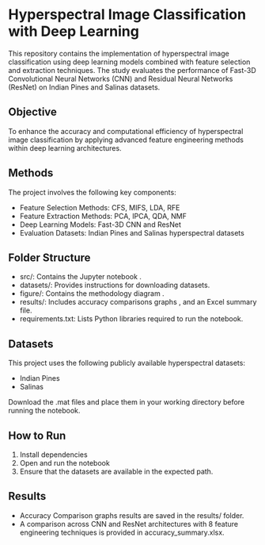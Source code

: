 # Hyperspectral Image Classification with Deep Learning

This repository contains the implementation of hyperspectral image classification using deep learning models combined with feature selection and extraction techniques. The study evaluates the performance of Fast-3D Convolutional Neural Networks (CNN) and Residual Neural Networks (ResNet) on Indian Pines and Salinas datasets.

## Objective

To enhance the accuracy and computational efficiency of hyperspectral image classification by applying advanced feature engineering methods within deep learning architectures.

## Methods

The project involves the following key components:

* Feature Selection Methods: CFS, MIFS, LDA, RFE
* Feature Extraction Methods: PCA, IPCA, QDA, NMF
* Deep Learning Models: Fast-3D CNN and ResNet
* Evaluation Datasets: Indian Pines and Salinas hyperspectral datasets

## Folder Structure

* src/: Contains the Jupyter notebook .
* datasets/: Provides instructions for downloading datasets.
* figure/: Contains the methodology diagram .
* results/: Includes accuracy comparisons graphs , and an Excel summary file.
* requirements.txt: Lists Python libraries required to run the notebook.

## Datasets

This project uses the following publicly available hyperspectral datasets:

* Indian Pines
* Salinas

Download the .mat files and place them in your working directory before running the notebook.

## How to Run

1.  Install dependencies
2.  Open and run the notebook
3.  Ensure that the datasets are available in the expected path.

## Results

- Accuracy Comparison graphs results are saved in the results/ folder.
- A comparison across CNN and ResNet architectures with 8 feature engineering techniques is provided in accuracy_summary.xlsx.
